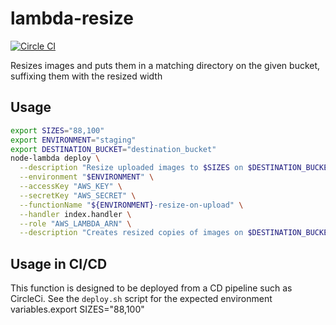 # lambda-resize
[![Circle CI](https://circleci.com/gh/66pix/lambda-resize.svg?style=svg)](https://circleci.com/gh/66pix/lambda-resize)

Resizes images and puts them in a matching directory on the given bucket, suffixing them with the resized width

## Usage

```sh
export SIZES="88,100"
export ENVIRONMENT="staging"
export DESTINATION_BUCKET="destination_bucket"
node-lambda deploy \
  --description "Resize uploaded images to $SIZES on $DESTINATION_BUCKET" \
  --environment "$ENVIRONMENT" \
  --accessKey "AWS_KEY" \
  --secretKey "AWS_SECRET" \
  --functionName "${ENVIRONMENT}-resize-on-upload" \
  --handler index.handler \
  --role "AWS_LAMBDA_ARN" \
  --description "Creates resized copies of images on $DESTINATION_BUCKET when uploads occur"<Paste>
```

## Usage in CI/CD

This function is designed to be deployed from a CD pipeline such as CircleCi. See the `deploy.sh` script for the expected environment variables.export SIZES="88,100"
